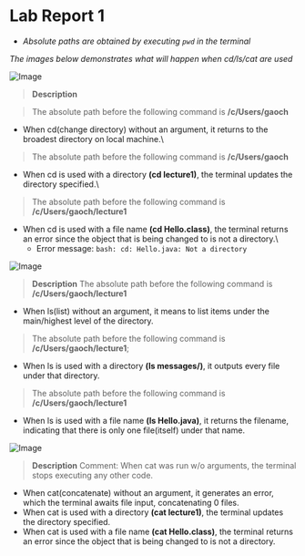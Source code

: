 # Lab Report 1
* *Absolute paths are obtained by executing `pwd` in the terminal*
  
*The images below demonstrates what will happen when cd/ls/cat are used*

![Image](https://rxwy.github.io/cse15l-lab-reports/labreport1/img/cd.png)
> **Description**

> The absolute path before the following command is **/c/Users/gaoch**
* When cd(change directory) without an argument, it returns to the broadest directory on local machine.\
> The absolute path before the following command is **/c/Users/gaoch**
* When cd is used with a directory **(cd lecture1)**, the terminal updates the directory specified.\
> The absolute path before the following command is **/c/Users/gaoch/lecture1**
* When cd is used with a file name **(cd Hello.class)**, the terminal returns an error since the object that is being changed to is not a directory.\
  * Error message: `bash: cd: Hello.java: Not a directory`


![Image](https://rxwy.github.io/cse15l-lab-reports/labreport1/img/ls.png)
> **Description**
> The absolute path before the following command is **/c/Users/gaoch/lecture1**
* When ls(list) without an argument, it means to list items under the main/highest level of the directory.
> The absolute path before the following command is **/c/Users/gaoch/lecture1**;
* When ls is used with a directory **(ls messages/)**, it outputs every file under that directory.
> The absolute path before the following command is **/c/Users/gaoch/lecture1**
* When ls is used with a file name **(ls Hello.java)**, it returns the filename, indicating that there is only one file(itself) under that name. 

![Image](https://rxwy.github.io/cse15l-lab-reports/labreport1/img/cat.png)
> **Description**
> Comment: When cat was run w/o arguments, the terminal stops executing any other code.

* When cat(concatenate) without an argument, it generates an error, which the terminal awaits file input, concatenating 0 files.
* When cat is used with a directory **(cat lecture1)**, the terminal updates the directory specified.
* When cat is used with a file name **(cat Hello.class)**, the terminal returns an error since the object that is being changed to is not a directory.
  
